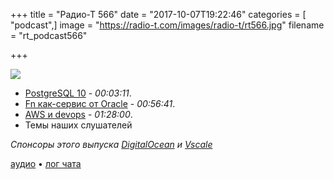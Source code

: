 +++
title = "Радио-Т 566"
date = "2017-10-07T19:22:46"
categories = [ "podcast",]
image = "https://radio-t.com/images/radio-t/rt566.jpg"
filename = "rt_podcast566"

+++

![](https://radio-t.com/images/radio-t/rt566.jpg)

- [PostgreSQL 10](https://www.postgresql.org/about/news/1786/) - *00:03:11*.
- [Fn как-сервис от Oracle](https://blogs.oracle.com/developers/announcing-fn) - *00:56:41*.
- [AWS и devops](http://www.smashcompany.com/technology/aws-does-not-protect-you-from-devops) - *01:28:00*.
- Темы наших слушателей

*Спонсоры этого выпуска [DigitalOcean](https://www.digitalocean.com) и [Vscale](http://bit.ly/radio-t_vscale)*

[аудио](https://cdn.radio-t.com/rt_podcast566.mp3) • [лог чата](http://chat.radio-t.com/logs/radio-t-566.html)
<audio src="https://cdn.radio-t.com/rt_podcast566.mp3" preload="none"></audio>